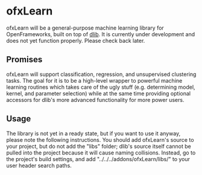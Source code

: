 # ofxLearn

ofxLearn will be a general-purpose machine learning library for OpenFrameworks, built on top of [dlib](http://dlib.net/).  It is currently under development and does not yet function properly.  Please check back later.

## Promises

ofxLearn will support classification, regression, and unsupervised clustering tasks. The goal for it is to be a high-level wrapper to powerful machine learning routines which takes care of the ugly stuff (e.g. determining  model, kernel, and parameter selection) while at the same time providing optional accessors for dlib's more advanced functionality for more power users.

## Usage

The library is not yet in a ready state, but if you want to use it anyway, please note the following instructions.  You should add ofxLearn's source to your project, but do not add the "libs" folder; dlib's source itself cannot be pulled into the project because it will cause naming collisions. Instead, go to the project's build settings, and add "../../../addons/ofxLearn/libs/" to your user header search paths.  
